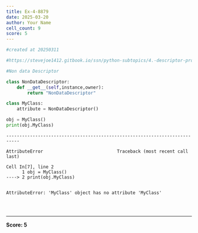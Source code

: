 ```yaml
---
title: Ex-4-8879
date: 2025-03-20
author: Your Name
cell_count: 9
score: 5
---
```


```python
#created at 20250311
```


```python
#https://stevejoe1412.gitbook.io/ssn/python-subtopics/4.-descriptor-protocols
```


```python
#Non data Descriptor
```


```python
class NonDataDescriptor:
    def __get__(self,instance,owner):
        return "NonDataDescriptor"
```


```python
class MyClass:
    attribute = NonDataDescriptor() 
```


```python
obj = MyClass()
print(obj.MyClass)
```


    ---------------------------------------------------------------------------

    AttributeError                            Traceback (most recent call last)

    Cell In[7], line 2
          1 obj = MyClass()
    ----> 2 print(obj.MyClass)


    AttributeError: 'MyClass' object has no attribute 'MyClass'



```python

```


```python

```


```python

```


---
**Score: 5**